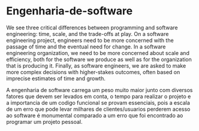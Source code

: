 # Engenharia-de-software
We see three critical differences between programming and software engineering: time, scale, and the trade-offs at play. On a software engineering project, engineers need to be more concerned with the passage of time and the eventual need for change. In a software engineering organization, we need to be more concerned about scale and efficiency, both for the software we produce as well as for the organization that is producing it. Finally, as software engineers, we are asked to make more complex decisions with higher-stakes outcomes, often based on imprecise estimates of time and growth.

A engenharia de software carrega um peso muito maior junto com diversos fatores que devem ser levados em conta, o tempo para realizar o projeto e a importancia de um codigo funcional se provam essenciais, pois a escala de um erro que pode levar milhares de clientes/usuarios perderem acesso ao software é monumental comparado a um erro que foi encontrado ao programar um projeto pessoal.